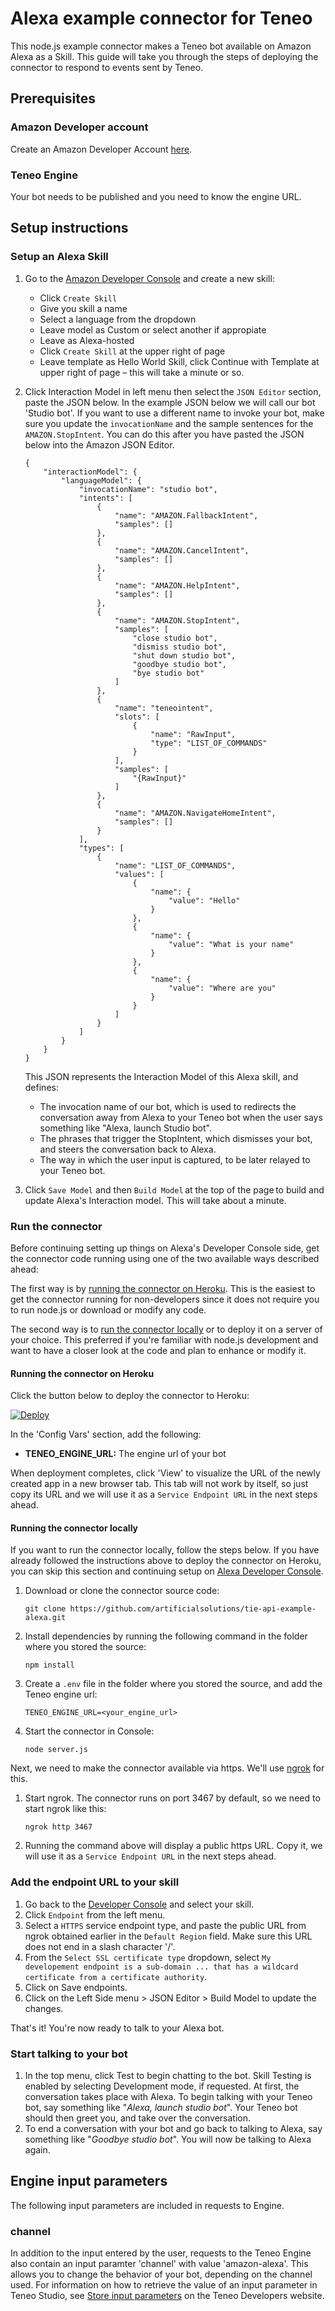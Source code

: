 # Alexa example connector for Teneo
This node.js example connector makes a Teneo bot available on Amazon Alexa as a Skill. This guide will take you through the steps of deploying the connector to respond to events sent by Teneo.

## Prerequisites
### Amazon Developer account
Create an Amazon Developer Account [here](https://developer.amazon.com/alexa).

### Teneo Engine
Your bot needs to be published and you need to know the engine URL.

## Setup instructions
### Setup an Alexa Skill
1. Go to the [Amazon Developer Console](https://developer.amazon.com/alexa/console/ask) and create a new skill:
	* Click `Create Skill`
	* Give you skill a name
	* Select a language from the dropdown
	* Leave model as Custom or select another if appropiate
	* Leave as Alexa-hosted
	* Click `Create Skill` at the upper right of page
	* Leave template as Hello World Skill, click Continue with Template at upper right of page – this will take a minute or so.
	
2. Click Interaction Model in left menu then select the `JSON Editor` section, paste the JSON below. 
	 In the example JSON below we will call our bot 'Studio bot'. If you want to use a different name to invoke your bot, make sure you update the `invocationName` and the sample sentences for the `AMAZON.StopIntent`. You can do this after you have pasted the JSON below into the Amazon JSON Editor.

    ```
    {
        "interactionModel": {
            "languageModel": {
                "invocationName": "studio bot",
                "intents": [
                    {
                        "name": "AMAZON.FallbackIntent",
                        "samples": []
                    },
                    {
                        "name": "AMAZON.CancelIntent",
                        "samples": []
                    },
                    {
                        "name": "AMAZON.HelpIntent",
                        "samples": []
                    },
                    {
                        "name": "AMAZON.StopIntent",
                        "samples": [
                            "close studio bot",
                            "dismiss studio bot",
                            "shut down studio bot",
                            "goodbye studio bot",
                            "bye studio bot"
                        ]
                    },
                    {
                        "name": "teneointent",
                        "slots": [
                            {
                                "name": "RawInput",
                                "type": "LIST_OF_COMMANDS"
                            }
                        ],
                        "samples": [
                            "{RawInput}"
                        ]
                    },
                    {
                        "name": "AMAZON.NavigateHomeIntent",
                        "samples": []
                    }
                ],
                "types": [
                    {
                        "name": "LIST_OF_COMMANDS",
                        "values": [
                            {
                                "name": {
                                    "value": "Hello"
                                }
                            },
                            {
                                "name": {
                                    "value": "What is your name"
                                }
                            },
                            {
                                "name": {
                                    "value": "Where are you"
                                }
                            }
                        ]
                    }
                ]
            }
        }
    }
    ```
    This JSON represents the Interaction Model of this Alexa skill, and defines:  
    * The invocation name of our bot, which is used to redirects the conversation away from Alexa to your Teneo bot when the user says something like "Alexa, launch Studio bot".
    * The phrases that trigger the StopIntent, which dismisses your bot, and steers the conversation back to Alexa.
    * The way in which the user input is captured, to be later relayed to your Teneo bot.
 
3. Click `Save Model` and then `Build Model` at the top of the page to build and update Alexa's Interaction model.  This will take about a minute. 

### Run the connector
Before continuing setting up things on Alexa's Developer Console side, get the connector code running using one of the two available ways described ahead:

The first way is by [running the connector on Heroku](#running-the-connector-on-heroku). This is the easiest to get the connector running for non-developers since it does not require you to run node.js or download or modify any code.

The second way is to [run the connector locally](#running-the-connector-locally) or to deploy it on a server of your choice. This preferred if you're familiar with node.js development and want to have a closer look at the code and plan to enhance or modify it.

#### Running the connector on Heroku
Click the button below to deploy the connector to Heroku:

[![Deploy](https://www.herokucdn.com/deploy/button.svg?classes=heroku)](https://heroku.com/deploy?template=https://github.com/artificialsolutions/tie-api-example-alexa/)

In the 'Config Vars' section, add the following:
* **TENEO_ENGINE_URL:** The engine url of your bot

When deployment completes, click 'View' to visualize the URL of the newly created app in a new browser tab. This tab will not work by itself, so just copy its URL and we will use it as a `Service Endpoint URL` in the next steps ahead.

#### Running the connector locally
If you want to run the connector locally, follow the steps below. If you have already followed the instructions above to deploy the connector on Heroku, you can skip this section and continuing setup on [Alexa Developer Console](#add-the-endpoint-url-to-your-skill).
1. Download or clone the connector source code:
    ```
    git clone https://github.com/artificialsolutions/tie-api-example-alexa.git
    ```
2. Install dependencies by running the following command in the folder where you stored the source:
    ```
    npm install
    ``` 
3. Create a `.env` file in the folder where you stored the source, and add the Teneo engine url:
    ```
    TENEO_ENGINE_URL=<your_engine_url>
    ```
4. Start the connector in Console:
    ```
    node server.js
    ```
    
Next, we need to make the connector available via https. We'll use [ngrok](https://ngrok.com) for this.

1. Start ngrok. The connector runs on port 3467 by default, so we need to start ngrok like this:
    ```
    ngrok http 3467
    ```
2. Running the command above will display a public https URL. Copy it, we will use it as a `Service Endpoint URL` in the next steps ahead.


### Add the endpoint URL to your skill
1. Go back to the [Developer Console](https://developer.amazon.com/alexa/console/ask) and select your skill.
2. Click `Endpoint` from the left menu.
3. Select a `HTTPS` service endpoint type, and paste the public URL from ngrok obtained earlier in the `Default Region` field. Make sure this URL does not end in a slash character '/'.
4. From the `Select SSL certificate type` dropdown, select `My developement endpoint is a sub-domain ... that has a wildcard certificate from a certificate authority`.
5. Click on Save endpoints.
6. Click on the Left Side menu > JSON Editor > Build Model to update the changes.

That's it! You're now ready to talk to your Alexa bot.

### Start talking to your bot
1. In the top menu, click Test to begin chatting to the bot. Skill Testing is enabled by selecting Development mode, if requested. At first, the conversation takes place with Alexa. To begin talking with your Teneo bot, say something like "_Alexa, launch studio bot_". Your Teneo bot should then greet you, and take over the conversation. 
2. To end a conversation with your bot and go back to talking to Alexa, say something like "_Goodbye studio bot_". You will now be talking to Alexa again.

## Engine input parameters
The following input parameters are included in requests to Engine.

### channel
In addition to the input entered by the user, requests to the Teneo Engine also contain an input paramter 'channel' with value 'amazon-alexa'. This allows you to change the behavior of your bot, depending on the channel used. For information on how to retrieve the value of an input parameter in Teneo Studio, see [Store input parameters](https://www.teneo.ai/studio/scripting/how-to/store-input-parameters) on the Teneo Developers website.

